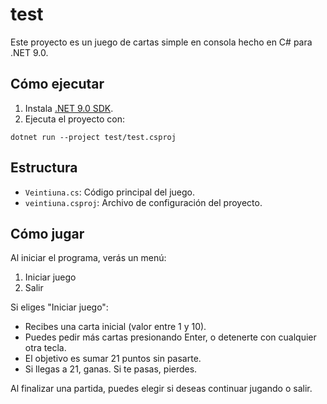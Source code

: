 # test

Este proyecto es un juego de cartas simple en consola hecho en C# para .NET 9.0.

## Cómo ejecutar

1. Instala [.NET 9.0 SDK](https://dotnet.microsoft.com/download/dotnet/9.0).
2. Ejecuta el proyecto con:

```
dotnet run --project test/test.csproj
```

## Estructura

 - `Veintiuna.cs`: Código principal del juego.
 - `veintiuna.csproj`: Archivo de configuración del proyecto.

## Cómo jugar

Al iniciar el programa, verás un menú:

1. Iniciar juego
2. Salir

Si eliges "Iniciar juego":
- Recibes una carta inicial (valor entre 1 y 10).
- Puedes pedir más cartas presionando Enter, o detenerte con cualquier otra tecla.
- El objetivo es sumar 21 puntos sin pasarte.
- Si llegas a 21, ganas. Si te pasas, pierdes.

Al finalizar una partida, puedes elegir si deseas continuar jugando o salir.
